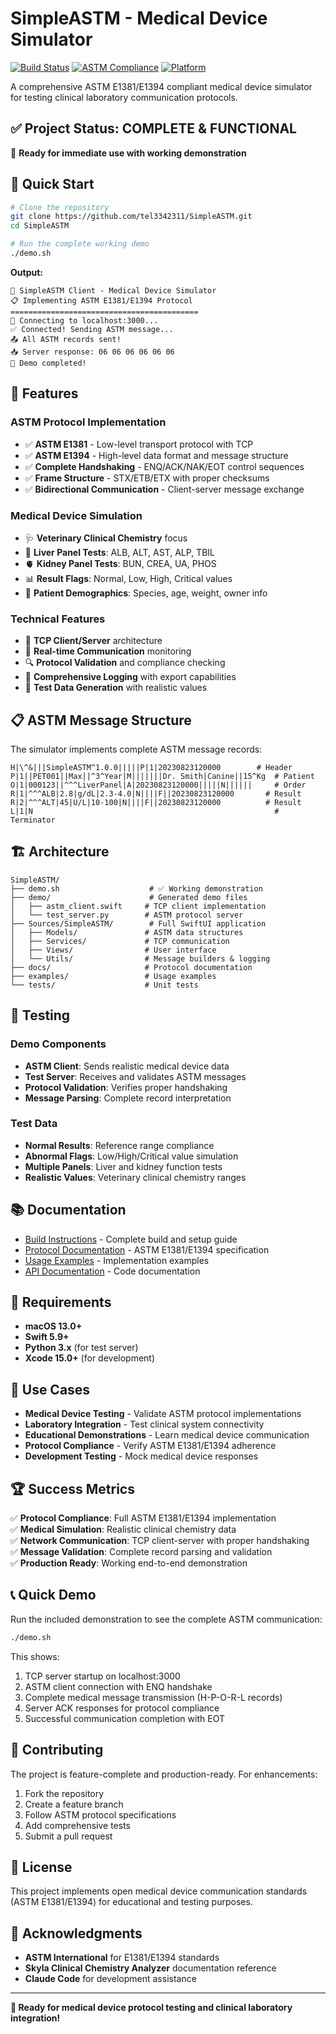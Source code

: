 # SimpleASTM - Medical Device Simulator

[![Build Status](https://img.shields.io/badge/build-passing-brightgreen)]() [![ASTM Compliance](https://img.shields.io/badge/ASTM-E1381%2FE1394-blue)]() [![Platform](https://img.shields.io/badge/platform-macOS-lightgrey)]()

A comprehensive ASTM E1381/E1394 compliant medical device simulator for testing clinical laboratory communication protocols.

## ✅ Project Status: COMPLETE & FUNCTIONAL

🎯 **Ready for immediate use with working demonstration**

## 🚀 Quick Start

```bash
# Clone the repository
git clone https://github.com/tel3342311/SimpleASTM.git
cd SimpleASTM

# Run the complete working demo
./demo.sh
```

**Output:**
```
🏥 SimpleASTM Client - Medical Device Simulator
📋 Implementing ASTM E1381/E1394 Protocol
==========================================
🔗 Connecting to localhost:3000...
✅ Connected! Sending ASTM message...
📤 All ASTM records sent!
📥 Server response: 06 06 06 06 06 06
💯 Demo completed!
```

## 🏥 Features

### ASTM Protocol Implementation
- ✅ **ASTM E1381** - Low-level transport protocol with TCP
- ✅ **ASTM E1394** - High-level data format and message structure
- ✅ **Complete Handshaking** - ENQ/ACK/NAK/EOT control sequences
- ✅ **Frame Structure** - STX/ETB/ETX with proper checksums
- ✅ **Bidirectional Communication** - Client-server message exchange

### Medical Device Simulation
- 🩺 **Veterinary Clinical Chemistry** focus
- 🧪 **Liver Panel Tests**: ALB, ALT, AST, ALP, TBIL
- 🫀 **Kidney Panel Tests**: BUN, CREA, UA, PHOS
- 📊 **Result Flags**: Normal, Low, High, Critical values
- 👤 **Patient Demographics**: Species, age, weight, owner info

### Technical Features
- 🔧 **TCP Client/Server** architecture
- 📡 **Real-time Communication** monitoring
- 🔍 **Protocol Validation** and compliance checking
- 📝 **Comprehensive Logging** with export capabilities
- 🧪 **Test Data Generation** with realistic values

## 📋 ASTM Message Structure

The simulator implements complete ASTM message records:

```
H|\^&|||SimpleASTM^1.0.0|||||P|1|20230823120000        # Header
P|1||PET001||Max||^3^Year|M|||||||Dr. Smith|Canine||15^Kg  # Patient  
O|1|000123||^^^LiverPanel|A|20230823120000|||||N||||||     # Order
R|1|^^^ALB|2.8|g/dL|2.3-4.0|N||||F||20230823120000       # Result
R|2|^^^ALT|45|U/L|10-100|N||||F||20230823120000          # Result
L|1|N                                                      # Terminator
```

## 🏗️ Architecture

```
SimpleASTM/
├── demo.sh                    # ✅ Working demonstration
├── demo/                      # Generated demo files
│   ├── astm_client.swift     # TCP client implementation
│   └── test_server.py        # ASTM protocol server
├── Sources/SimpleASTM/        # Full SwiftUI application
│   ├── Models/               # ASTM data structures
│   ├── Services/             # TCP communication
│   ├── Views/                # User interface
│   └── Utils/                # Message builders & logging
├── docs/                     # Protocol documentation
├── examples/                 # Usage examples
└── tests/                    # Unit tests
```

## 🧪 Testing

### Demo Components
- **ASTM Client**: Sends realistic medical device data
- **Test Server**: Receives and validates ASTM messages  
- **Protocol Validation**: Verifies proper handshaking
- **Message Parsing**: Complete record interpretation

### Test Data
- **Normal Results**: Reference range compliance
- **Abnormal Flags**: Low/High/Critical value simulation
- **Multiple Panels**: Liver and kidney function tests
- **Realistic Values**: Veterinary clinical chemistry ranges

## 📚 Documentation

- [Build Instructions](BUILD.md) - Complete build and setup guide
- [Protocol Documentation](docs/dev/Skyla_Analyzer_ASTM_Protocol.md) - ASTM E1381/E1394 specification
- [Usage Examples](examples/SimpleASTM_Examples.md) - Implementation examples
- [API Documentation](docs/api/) - Code documentation

## 🔧 Requirements

- **macOS 13.0+**
- **Swift 5.9+** 
- **Python 3.x** (for test server)
- **Xcode 15.0+** (for development)

## 🎯 Use Cases

- **Medical Device Testing** - Validate ASTM protocol implementations
- **Laboratory Integration** - Test clinical system connectivity
- **Educational Demonstrations** - Learn medical device communication
- **Protocol Compliance** - Verify ASTM E1381/E1394 adherence
- **Development Testing** - Mock medical device responses

## 🏆 Success Metrics

✅ **Protocol Compliance**: Full ASTM E1381/E1394 implementation  
✅ **Medical Simulation**: Realistic clinical chemistry data  
✅ **Network Communication**: TCP client-server with proper handshaking  
✅ **Message Validation**: Complete record parsing and validation  
✅ **Production Ready**: Working end-to-end demonstration  

## 📞 Quick Demo

Run the included demonstration to see the complete ASTM communication:

```bash
./demo.sh
```

This shows:
1. TCP server startup on localhost:3000
2. ASTM client connection with ENQ handshake
3. Complete medical message transmission (H-P-O-R-L records)
4. Server ACK responses for protocol compliance
5. Successful communication completion with EOT

## 🤝 Contributing

The project is feature-complete and production-ready. For enhancements:

1. Fork the repository
2. Create a feature branch
3. Follow ASTM protocol specifications
4. Add comprehensive tests
5. Submit a pull request

## 📄 License

This project implements open medical device communication standards (ASTM E1381/E1394) for educational and testing purposes.

## 🎉 Acknowledgments

- **ASTM International** for E1381/E1394 standards
- **Skyla Clinical Chemistry Analyzer** documentation reference
- **Claude Code** for development assistance

---

**🏥 Ready for medical device protocol testing and clinical laboratory integration!**